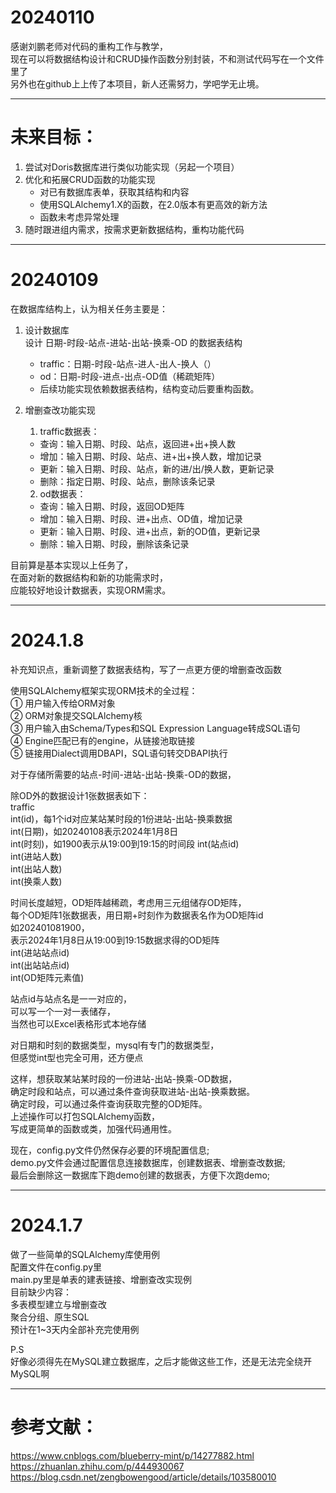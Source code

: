 # 20240110

感谢刘鹏老师对代码的重构工作与教学，  
现在可以将数据结构设计和CRUD操作函数分别封装，不和测试代码写在一个文件里了  
另外也在github上上传了本项目，新人还需努力，学吧学无止境。

---
# 未来目标：

1. 尝试对Doris数据库进行类似功能实现（另起一个项目）
2. 优化和拓展CRUD函数的功能实现
    - 对已有数据库表单，获取其结构和内容
    - 使用SQLAlchemy1.X的函数，在2.0版本有更高效的新方法
    - 函数未考虑异常处理
3. 随时跟进组内需求，按需求更新数据结构，重构功能代码

---
# 20240109

在数据库结构上，认为相关任务主要是：   
1. 设计数据库  
设计 日期-时段-站点-进站-出站-换乘-OD 的数据表结构   
   - traffic：日期-时段-站点-进人-出人-换人（）  
   - od：日期-时段-进点-出点-OD值（稀疏矩阵）
   - 后续功能实现依赖数据表结构，结构变动后要重构函数。


2. 增删查改功能实现  
    1. traffic数据表：  
    - 查询：输入日期、时段、站点，返回进+出+换人数
    - 增加：输入日期、时段、站点、进+出+换人数，增加记录
    - 更新：输入日期、时段、站点，新的进/出/换人数，更新记录
    - 删除：指定日期、时段、站点，删除该条记录
    2. od数据表：
    - 查询：输入日期、时段，返回OD矩阵
    - 增加：输入日期、时段、进+出点、OD值，增加记录
    - 更新：输入日期、时段、进+出点，新的OD值，更新记录
    - 删除：输入日期、时段，删除该条记录

目前算是基本实现以上任务了，  
在面对新的数据结构和新的功能需求时，  
应能较好地设计数据表，实现ORM需求。

---
# 2024.1.8  

补充知识点，重新调整了数据表结构，写了一点更方便的增删查改函数

使用SQLAlchemy框架实现ORM技术的全过程：  
① 用户输入传给ORM对象  
② ORM对象提交SQLAlchemy核  
③ 用户输入由Schema/Types和SQL Expression Language转成SQL语句  
④ Engine匹配已有的engine，从链接池取链接  
⑤ 链接用Dialect调用DBAPI，SQL语句转交DBAPI执行  

对于存储所需要的站点-时间-进站-出站-换乘-OD的数据，  

除OD外的数据设计1张数据表如下：  
traffic  
int(id)，每1个id对应某站某时段的1份进站-出站-换乘数据  
int(日期)，如20240108表示2024年1月8日  
int(时刻)，如1900表示从19:00到19:15的时间段
int(站点id)  
int(进站人数)  
int(出站人数)  
int(换乘人数)

时间长度越短，OD矩阵越稀疏，考虑用三元组储存OD矩阵，  
每个OD矩阵1张数据表，用日期+时刻作为数据表名作为OD矩阵id  
如202401081900，  
表示2024年1月8日从19:00到19:15数据求得的OD矩阵  
int(进站站点id)   
int(出站站点id)  
int(OD矩阵元素值)   

站点id与站点名是一一对应的，  
可以写一个一对一表储存，  
当然也可以Excel表格形式本地存储  

对日期和时刻的数据类型，mysql有专门的数据类型，  
但感觉int型也完全可用，还方便点  

这样，想获取某站某时段的一份进站-出站-换乘-OD数据，  
确定时段和站点，可以通过条件查询获取进站-出站-换乘数据。  
确定时段，可以通过条件查询获取完整的OD矩阵。  
上述操作可以打包SQLAlchemy函数，  
写成更简单的函数或类，加强代码通用性。

现在，config.py文件仍然保存必要的环境配置信息;   
demo.py文件会通过配置信息连接数据库，创建数据表、增删查改数据;  
最后会删除这一数据库下跑demo创建的数据表，方便下次跑demo;

---
# 2024.1.7  

做了一些简单的SQLAlchemy库使用例  
配置文件在config.py里  
main.py里是单表的建表链接、增删查改实现例  
目前缺少内容：  
多表模型建立与增删查改  
聚合分组、原生SQL  
预计在1~3天内全部补充完使用例  
  
P.S  
好像必须得先在MySQL建立数据库，之后才能做这些工作，还是无法完全绕开MySQL啊

---
# 参考文献：

https://www.cnblogs.com/blueberry-mint/p/14277882.html  
https://zhuanlan.zhihu.com/p/444930067  
https://blog.csdn.net/zengbowengood/article/details/103580010
